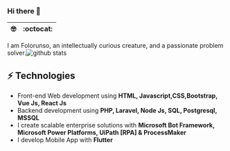 ### Hi there 👋

 🤓 | :octocat:
--|--
I am Folorunso, an intellectually curious creature, and a passionate problem solver.![github stats](https://github-readme-stats.vercel.app/api?username=devfolorunso&show_icons=true&line_height=60) 

<!-- ⚡ **Fun fact:** Scientific observations has proven that [@Tobby](https://twitter.com/mroluwatobby) has the features of human, Well! that could be true But just said in a wrong way! My curiousity has led me to discover his humanoid status --great mind, half-human, half-robot, and definitely half-spirit. 👽
 -->
## ⚡ Technologies 
- Front-end Web development using **HTML, Javascript,CSS,Bootstrap, Vue Js, React Js**
- Backend development using **PHP, Laravel, Node Js, SQL, Postgresql, MSSQL**
- I create scalable enterprise solutions with **Microsoft Bot Framework, Microsoft Power Platforms, UiPath [RPA] & ProcessMaker**
- I develop Mobile App with **Flutter**

